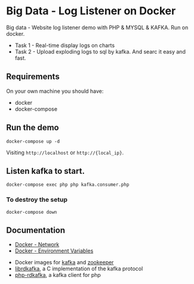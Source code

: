 # Big Data - Log Listener on Docker

Big data - Website log listener demo with PHP & MYSQL & KAFKA. Run on docker.
* Task 1 - Real-time display logs on charts 
* Task 2 - Upload exploding logs to sql by kafka. And searc it easy and fast.

## Requirements

On your own machine you should have:

- docker
- docker-compose

## Run the demo

```
docker-compose up -d
```

Visiting `http://localhost` or `http://{local_ip}`.


## Listen kafka to start.

```
docker-compose exec php php kafka.consumer.php
```

### To destroy the setup

```
docker-compose down
```

## Documentation

* [Docker - Network](https://docs.docker.com/network/)
* [Docker - Environment Variables](https://docs.docker.com/compose/environment-variables/)

- Docker images for [kafka](https://hub.docker.com/r/wurstmeister/kafka/) and [zookeeper](https://hub.docker.com/r/wurstmeister/zookeeper/)
- [librdkafka](https://github.com/edenhill/librdkafka), a C implementation of the kafka protocol
- [php-rdkafka](https://github.com/arnaud-lb/php-rdkafka), a kafka client for php
